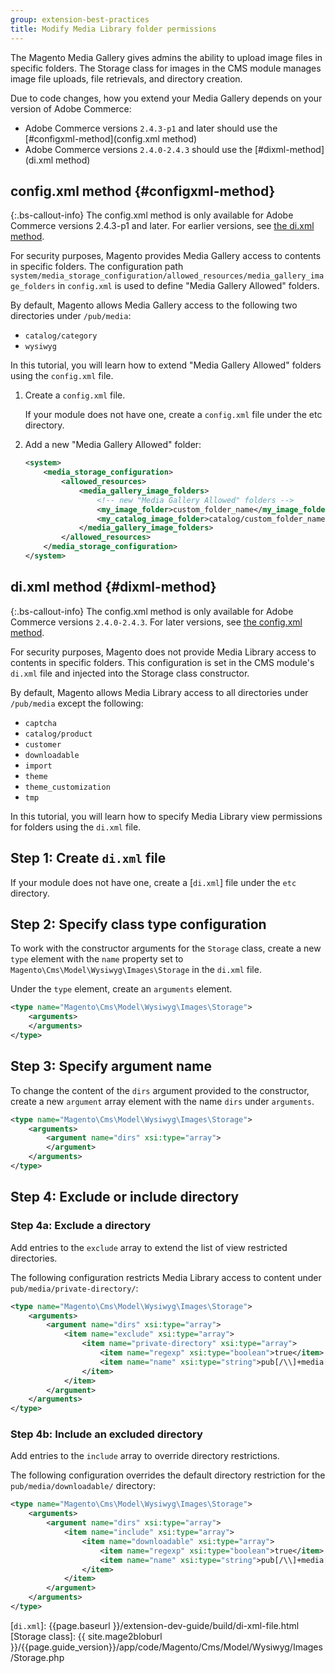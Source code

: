 ```yaml
---
group: extension-best-practices
title: Modify Media Library folder permissions
---
```


The Magento Media Gallery gives admins the ability to upload image files in specific folders. The Storage class for images in the CMS module manages image file uploads, file retrievals, and directory creation.

Due to code changes, how you extend your Media Gallery depends on your version of Adobe Commerce:

- Adobe Commerce versions `2.4.3-p1` and later should use the [#configxml-method](config.xml method)
- Adobe Commerce versions `2.4.0-2.4.3` should use the [#dixml-method](di.xml method)

## config.xml method {#configxml-method}

{:.bs-callout-info}
The config.xml method is only available for Adobe Commerce versions 2.4.3-p1 and later. For earlier versions, see [the di.xml method](#dixml-method).

For security purposes, Magento provides Media Gallery access to contents in specific folders. The configuration path `system/media_storage_configuration/allowed_resources/media_gallery_image_folders` in `config.xml` is used to define "Media Gallery Allowed" folders.

By default, Magento allows Media Gallery access to the following two directories under `/pub/media`:

- `catalog/category`
- `wysiwyg`

In this tutorial, you will learn how to extend "Media Gallery Allowed" folders using the `config.xml` file.

1. Create a `config.xml` file.

   If your module does not have one, create a `config.xml` file under the etc directory.

1. Add a new "Media Gallery Allowed" folder:

   ```xml
   <system>
       <media_storage_configuration>
           <allowed_resources>
               <media_gallery_image_folders>
                   <!-- new "Media Gallery Allowed" folders -->
                   <my_image_folder>custom_folder_name</my_image_folder>
                   <my_catalog_image_folder>catalog/custom_folder_name</my_catalog_image_folder>
               </media_gallery_image_folders>
           </allowed_resources>
       </media_storage_configuration>
   </system>
   ```

## di.xml method {#dixml-method}

{:.bs-callout-info}
The config.xml method is only available for Adobe Commerce versions `2.4.0-2.4.3`. For later versions, see [the config.xml method](#configxml-method).

For security purposes, Magento does not provide Media Library access to contents in specific folders. This configuration is set in the CMS module's `di.xml` file and injected into the Storage class constructor.

By default, Magento allows Media Library access to all directories under `/pub/media` except the following:

- `captcha`
- `catalog/product`
- `customer`
- `downloadable`
- `import`
- `theme`
- `theme_customization`
- `tmp`

In this tutorial, you will learn how to specify Media Library view permissions for folders using the `di.xml` file.

## Step 1: Create `di.xml` file

If your module does not have one, create a [`di.xml`] file under the `etc` directory.

## Step 2: Specify class type configuration

To work with the constructor arguments for the `Storage` class, create a new `type` element with the `name` property set to `Magento\Cms\Model\Wysiwyg\Images\Storage` in the `di.xml` file.

Under the `type` element, create an `arguments` element.

```xml
<type name="Magento\Cms\Model\Wysiwyg\Images\Storage">
    <arguments>
    </arguments>
</type>
```

## Step 3: Specify argument name

To change the content of the `dirs` argument provided to the constructor, create a new `argument` array element with the name `dirs` under `arguments`.

```xml
<type name="Magento\Cms\Model\Wysiwyg\Images\Storage">
    <arguments>
        <argument name="dirs" xsi:type="array">
        </argument>
    </arguments>
</type>
```

## Step 4: Exclude or include directory

### Step 4a: Exclude a directory

Add entries to the `exclude` array to extend the list of view restricted directories.

The following configuration restricts Media Library access to content under `pub/media/private-directory/`:

```xml
<type name="Magento\Cms\Model\Wysiwyg\Images\Storage">
    <arguments>
        <argument name="dirs" xsi:type="array">
            <item name="exclude" xsi:type="array">
                <item name="private-directory" xsi:type="array">
                    <item name="regexp" xsi:type="boolean">true</item>
                    <item name="name" xsi:type="string">pub[/\\]+media[/\\]+private-directory[/\\]*$</item>
                </item>
            </item>
        </argument>
    </arguments>
</type>
```

### Step 4b: Include an excluded directory

Add entries to the `include` array to override directory restrictions.

The following configuration overrides the default directory restriction for the `pub/media/downloadable/` directory:

```xml
<type name="Magento\Cms\Model\Wysiwyg\Images\Storage">
    <arguments>
        <argument name="dirs" xsi:type="array">
            <item name="include" xsi:type="array">
                <item name="downloadable" xsi:type="array">
                    <item name="regexp" xsi:type="boolean">true</item>
                    <item name="name" xsi:type="string">pub[/\\]+media[/\\]+downloadable[/\\]*$</item>
                </item>
            </item>
        </argument>
    </arguments>
</type>
```

[`di.xml`]: {{page.baseurl }}/extension-dev-guide/build/di-xml-file.html
[Storage class]: {{ site.mage2bloburl }}/{{page.guide_version}}/app/code/Magento/Cms/Model/Wysiwyg/Images/Storage.php
